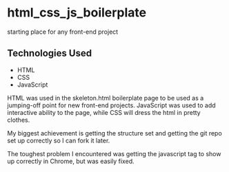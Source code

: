 # html_css_js_boilerplate
starting place for any front-end project

## Technologies Used

* HTML
* CSS
* JavaScript

HTML was used in the skeleton.html boilerplate page to be used as a jumping-off point for new front-end projects.  JavaScript was used to add interactive ability to the page, while CSS will dress the html in pretty clothes.

My biggest achievement is getting the structure set and getting the git repo set up correctly so I can fork it later.

The toughest problem I encountered was getting the javascript tag to show up correctly in Chrome, but was easily fixed.
